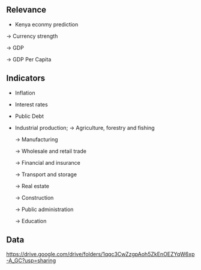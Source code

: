 ## Relevance

- Kenya econmy prediction

 -> Currency strength

 -> GDP

 -> GDP Per Capita


## Indicators

- Inflation

- Interest rates

- Public Debt

- Industrial production;
  -> Agriculture, forestry and fishing

  -> Manufacturing

  -> Wholesale and retail trade

  -> Financial and insurance

  -> Transport and storage

  -> Real estate

  -> Construction

  -> Public administration

  -> Education


## Data

https://drive.google.com/drive/folders/1qqc3CwZzgpAoh5ZkEnOEZYqW6xp-A_GC?usp=sharing
